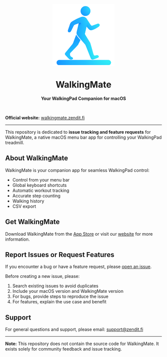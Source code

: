 <div align="center">
	<img src="Meta/AppIcon_readme.png" width="200" height="200">
	<h1>WalkingMate</h1>
	<p>
		<b>Your WalkingPad Companion for macOS</b>
	</p>
	<br>
</div>

**Official website:** [walkingmate.zendit.fi](https://walkingmate.zendit.fi)

---

This repository is dedicated to **issue tracking and feature requests** for
WalkingMate, a native macOS menu bar app for controlling your WalkingPad
treadmill.

## About WalkingMate

WalkingMate is your companion app for seamless WalkingPad control:

- Control from your menu bar
- Global keyboard shortcuts
- Automatic workout tracking
- Accurate step counting
- Walking history
- CSV export

## Get WalkingMate

Download WalkingMate from the [App Store](#) or visit our
[website](https://walkingmate.zendit.fi) for more information.

## Report Issues or Request Features

If you encounter a bug or have a feature request, please
[open an issue](../../issues/new).

Before creating a new issue, please:

1. Search existing issues to avoid duplicates
2. Include your macOS version and WalkingMate version
3. For bugs, provide steps to reproduce the issue
4. For features, explain the use case and benefit

## Support

For general questions and support, please email: support@zendit.fi

---

**Note:** This repository does not contain the source code for WalkingMate. It
exists solely for community feedback and issue tracking.
